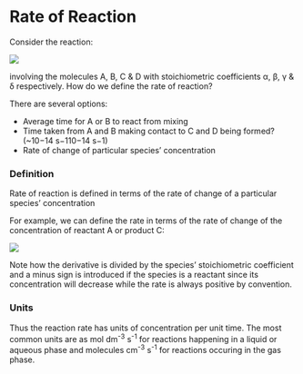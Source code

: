 # Rate of Reaction

Consider the reaction: 

<img src="https://render.githubusercontent.com/render/math?math=\displaystyle \alpha A %2B\ \beta B \rightarrow \gamma C %2B\  \delta D">


involving the molecules A, B, C & D with stoichiometric coefficients α, β, γ & δ respectively. How do we define the rate of reaction? 
 
There are several options:
- Average time for A or B to react from mixing
- Time taken from A and B making contact to C and D being formed? (~10−14 s−110−14 s−1)
- Rate of change of particular species’ concentration

### Definition
Rate of reaction is defined in terms of the rate of change of a particular species’ concentration

For example, we can define the rate in terms of the rate of change of the concentration of reactant A or product C:

<img src="https://render.githubusercontent.com/render/math?math=\displaystyle rate = -\frac{1}{\alpha} \frac{d[A]}{dt} = \frac{1}{\gamma} \frac{d[C]}{dt} ">


Note how the derivative is divided by the species’ stoichiometric coefficient and a minus sign is introduced if the species is a reactant since its concentration will decrease while the rate is always positive by convention. 

### Units
Thus the reaction rate has units of concentration per unit time. The most common units are as mol dm<sup>-3</sup> s<sup>-1</sup> for reactions happening in a liquid or aqueous phase and molecules cm<sup>-3</sup> s<sup>-1</sup> for reactions occuring in the gas phase. 
